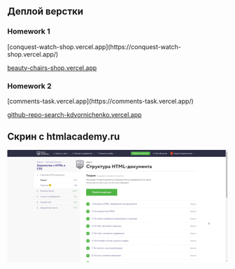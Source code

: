 <h2>Деплой верстки</h2>

<h3>Homework 1</h3>
[conquest-watch-shop.vercel.app](https://conquest-watch-shop.vercel.app/)

[beauty-chairs-shop.vercel.app](https://beauty-chairs-shop.vercel.app/)

<h3>Homework 2</h3>
[comments-task.vercel.app](https://comments-task.vercel.app/)

[github-repo-search-kdvornichenko.vercel.app](https://github-repo-search-kdvornichenko.vercel.app/)

<h2>Скрин с htmlacademy.ru</h2>
<img src='./Дворниченко%20Кирилл%20-%20htmlacademy1.png' />
